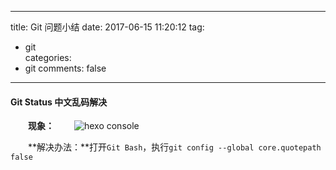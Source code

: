 
---
title: Git 问题小结
date: 2017-06-15 11:20:12
tag:
   - git  
categories:  
   - git
comments: false
---

#### Git Status 中文乱码解决 ####

　　**现象：**　　
   ![hexo console](https://infos.rtime.xin/git_status.png)

　　**解决办法：**打开`Git Bash`，执行`git config --global core.quotepath false`

